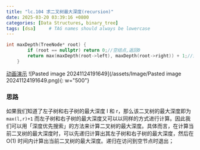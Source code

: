 ```yaml
---
title: "lc.104 求二叉树最大深度(recursion)"
date: 2025-03-20 03:39:16 +0800
categories: [Data Structures, binary_tree]
tags: [dsa]     # TAG names should always be lowercase
---
```

```cpp
int maxDepth(TreeNode* root) {
        if (root == nullptr) return 0;//空结点,返回0
        return max(maxDepth(root->left), maxDepth(root->right)) + 1;//注意max函数要包含<algorithm>头文件
    }
```

[动画演示](https://leetcode.cn/problems/maximum-depth-of-binary-tree/solutions/349250/er-cha-shu-de-zui-da-shen-du-by-leetcode-solution)
![Pasted image 20241124191649](/assets/Image/Pasted image 20241124191649.png){: w="500"}
### 思路
如果我们知道了左子树和右子树的最大深度 l 和 r，那么该二叉树的最大深度即为
	`max(l,r)+1`
而左子树和右子树的最大深度又可以以同样的方式进行计算。因此我们可以用「深度优先搜索」的方法来计算二叉树的最大深度。具体而言，在计算当前二叉树的最大深度时，可以先递归计算出其左子树和右子树的最大深度，然后在 O(1) 时间内计算出当前二叉树的最大深度。递归在访问到空节点时退出；
